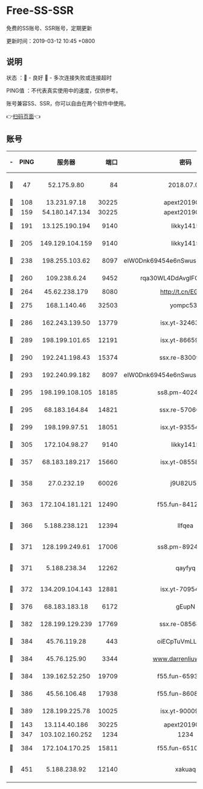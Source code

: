 # Free-SS-SSR

免费的SS账号、SSR账号，定期更新

更新时间：2019-03-12 10:45 +0800

## 说明

状态     ：🙂 - 良好 🙁 - 多次连接失败或连接超时

PING值   ：不代表真实使用中的速度，仅供参考。

账号兼容SS、SSR，你可以自由在两个软件中使用。

👉[扫码页面](https://liesauer.github.io/Free-SS-SSR/)👈

## 账号

|-|PING|服务器|端口|密码|加密方式|区域|
|:----:|:----:|:-----:|-----:|:----:|:----:|:----:|
|🙂|47|52.175.9.80|84|2018.07.07|chacha20-ietf-poly1305|HK|
|🙂|108|13.231.97.18|30225|apext2019006|chacha20|JP|
|🙂|159|54.180.147.134|30225|apext2019006|chacha20|KR|
|🙂|191|13.125.190.194|9140|likky1415|aes-256-cfb|KR|
|🙂|205|149.129.104.159|9140|likky1415|aes-256-cfb|HK|
|🙂|238|198.255.103.62|8097|eIW0Dnk69454e6nSwuspv9DmS201tQ0D|aes-256-cfb|US|
|🙂|260|109.238.6.24|9452|rqa30WL4DdAvgIFG6Fs3znzTa|aes-256-cfb|FR|
|🙂|264|45.62.238.179|8080|http://t.cn/EGJIyrl|rc4-md5|CA|
|🙂|275|168.1.140.46|32503|yompc535|aes-256-cfb|AU|
|🙂|286|162.243.139.50|13779|isx.yt-32463152|aes-256-cfb|US|
|🙂|289|198.199.101.65|12191|isx.yt-86659721|aes-256-cfb|US|
|🙂|290|192.241.198.43|15374|ssx.re-83009337|aes-256-cfb|US|
|🙂|293|192.240.99.182|8097|eIW0Dnk69454e6nSwuspv9DmS201tQ0D|aes-256-cfb|US|
|🙂|295|198.199.108.105|18185|ss8.pm-40243246|aes-256-cfb|US|
|🙂|295|68.183.164.84|14821|ssx.re-57066553|aes-256-cfb|US|
|🙂|299|198.199.97.51|18051|isx.yt-93554852|aes-256-cfb|US|
|🙂|305|172.104.98.27|9140|likky1415|aes-256-cfb|JP|
|🙂|357|68.183.189.217|15660|isx.yt-08558409|aes-256-cfb|SG|
|🙂|358|27.0.232.19|60026|j9U82U53|xchacha20-ietf-poly1305|HK|
|🙂|363|172.104.181.121|12490|f55.fun-84129293|aes-256-cfb|SG|
|🙂|366|5.188.238.121|12394|llfqea|chacha20-ietf-poly1305|BR|
|🙂|371|128.199.249.61|17006|ss8.pm-89241157|aes-256-cfb|SG|
|🙂|371|5.188.238.34|12262|qayfyq|chacha20-ietf-poly1305|BR|
|🙂|372|134.209.104.143|12881|isx.yt-70954741|aes-256-cfb|SG|
|🙂|376|68.183.183.18|6172|gEupN|aes-256-cfb|SG|
|🙂|382|128.199.129.239|17769|ssx.re-08568423|aes-256-cfb|SG|
|🙂|384|45.76.119.28|443|oiECpTuVmLLxk4Ts|aes-256-cfb|AU|
|🙂|384|45.76.125.90|3344|www.darrenliuwei.com|aes-256-cfb|AU|
|🙂|384|139.162.52.250|19709|f55.fun-65932073|aes-256-cfb|SG|
|🙂|386|45.56.106.48|17938|f55.fun-86086915|aes-256-cfb|US|
|🙂|389|128.199.225.78|10025|isx.yt-90009058|aes-256-cfb|SG|
|🙂|143|13.114.40.186|30225|apext2019006|chacha20|JP|
|🙂|347|103.102.160.252|1234|1234|rc4-md5|JP|
|🙂|384|172.104.170.25|15811|f55.fun-65106653|aes-256-cfb|SG|
|🙂|451|5.188.238.92|12140|xakuaq|chacha20-ietf-poly1305|BR|
